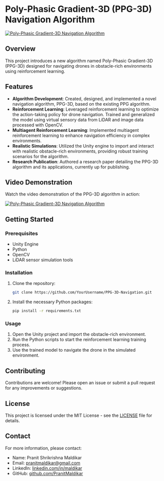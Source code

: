 # Poly-Phasic Gradient-3D (PPG-3D) Navigation Algorithm

[![Poly-Phasic Gradient-3D Navigation Algorithm](http://img.youtube.com/vi/ThDY31lG0lk/0.jpg)](https://www.youtube.com/watch?v=ThDY31lG0lk)

## Overview
This project introduces a new algorithm named Poly-Phasic Gradient-3D (PPG-3D) designed for navigating drones in obstacle-rich environments using reinforcement learning.

## Features
- **Algorithm Development**: Created, designed, and implemented a novel navigation algorithm, PPG-3D, based on the existing PPG algorithm.
- **Reinforcement Learning**: Leveraged reinforcement learning to optimize the action-taking policy for drone navigation. Trained and generalized the model using virtual sensory data from LiDAR and image data processed with OpenCV.
- **Multiagent Reinforcement Learning**: Implemented multiagent reinforcement learning to enhance navigation efficiency in complex environments.
- **Realistic Simulations**: Utilized the Unity engine to import and interact with realistic obstacle-rich environments, providing robust training scenarios for the algorithm.
- **Research Publication**: Authored a research paper detailing the PPG-3D algorithm and its applications, currently up for publishing.

## Video Demonstration
Watch the video demonstration of the PPG-3D algorithm in action:

[![Poly-Phasic Gradient-3D Navigation Algorithm](http://img.youtube.com/vi/ThDY31lG0lk/0.jpg)](https://www.youtube.com/watch?v=ThDY31lG0lk)

## Getting Started

### Prerequisites
- Unity Engine
- Python
- OpenCV
- LiDAR sensor simulation tools

### Installation
1. Clone the repository:
    ```sh
    git clone https://github.com/YourUsername/PPG-3D-Navigation.git
    ```
2. Install the necessary Python packages:
    ```sh
    pip install -r requirements.txt
    ```

### Usage
1. Open the Unity project and import the obstacle-rich environment.
2. Run the Python scripts to start the reinforcement learning training process.
3. Use the trained model to navigate the drone in the simulated environment.

## Contributing
Contributions are welcome! Please open an issue or submit a pull request for any improvements or suggestions.

## License
This project is licensed under the MIT License - see the [LICENSE](LICENSE) file for details.

## Contact
For more information, please contact:
- Name: Pranit Shrikrishna Maldikar
- Email: pranitmaldikar@gmail.com
- LinkedIn: [linkedin.com/in/maldikar](https://linkedin.com/in/maldikar)
- GitHub: [github.com/PranitMaldikar](https://github.com/PranitMaldikar)

